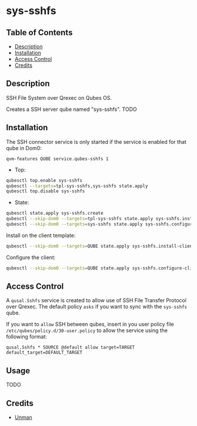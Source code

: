 # sys-sshfs

## Table of Contents

* [Description](#description)
* [Installation](#installation)
* [Access Control](#access-control)
* [Credits](#credits)

## Description

SSH File System over Qrexec on Qubes OS.

Creates a SSH server qube named "sys-sshfs".
TODO

## Installation

The SSH connector service is only started if the service is enabled for that
qube in Dom0:
```
qvm-features QUBE service.qubes-sshfs 1
```

- Top:
```sh
qubesctl top.enable sys-sshfs
qubesctl --targets=tpl-sys-sshfs,sys-sshfs state.apply
qubesctl top.disable sys-sshfs
```

- State:
```sh
qubesctl state.apply sys-sshfs.create
qubesctl --skip-dom0 --targets=tpl-sys-sshfs state.apply sys-sshfs.install
qubesctl --skip-dom0 --targets=sys-sshfs state.apply sys-sshfs.configure
```

Install on the client template:
```sh
qubesctl --skip-dom0 --targets=QUBE state.apply sys-sshfs.install-client
```

Configure the client:
```sh
qubesctl --skip-dom0 --targets=QUBE state.apply sys-sshfs.configure-client
```

## Access Control

A `qusal.Sshfs` service is created to allow use of SSH File Transfer Protocol
over Qrexec. The default policy `asks` if you want to sync with the
`sys-sshfs` qube.

If you want to `allow` SSH between qubes, insert in you user policy file
`/etc/qubes/policy.d/30-user.policy` to allow the service using the following
format:
```qrexecpolicy
qusal.Sshfs * SOURCE @default allow target=TARGET default_target=DEFAULT_TARGET
```

## Usage

TODO

## Credits

- [Unman](https://github.com/unman/shaker/tree/master/share)
